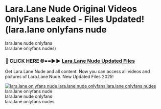 # Lara.Lane Nude Original Videos 0nlyFans Leaked - Files Updated! (lara.lane onlyfans nude<br>
lara.lane nude onlyfans<br>
lara.lane onlyfans nudes)

<h3>🔴 CLICK HERE 🌐==►► <a href="https://tinyurl.com/2p9ay9w9" rel="nofollow">Lara.Lane Nude Updated Files</a></h3>

Get Lara.Lane Nude and all content. Now you can access all videos and pictures of Lara.Lane Nude. New Updated Files 2025!

[![lara.lane onlyfans nude<br>
lara.lane nude onlyfans<br>
lara.lane onlyfans nudes](https://i.imgur.com/KQgVmj3.gif)](https://tinyurl.com/2p9ay9w9)
lara.lane onlyfans nude<br>
lara.lane nude onlyfans<br>
lara.lane onlyfans nudes
